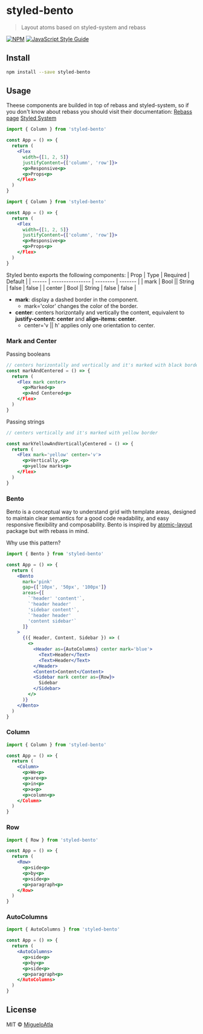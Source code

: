 # styled-bento

> Layout atoms based on styled-system and rebass

[![NPM](https://img.shields.io/npm/v/bento-ui.svg)](https://www.npmjs.com/package/styled-bento) [![JavaScript Style Guide](https://img.shields.io/badge/code_style-standard-brightgreen.svg)](https://standardjs.com)

## Install

```bash
npm install --save styled-bento
```
## Usage

Theese components are builded in top of rebass and styled-system, so if you don't know about rebass you should visit their documentation:
[Rebass page](https://rebassjs.org/)
[Styled System](https://styled-system.com/)

```jsx
import { Column } from 'styled-bento'

const App = () => {
  return (
    <Flex 
      width={[1, 2, 5]}
      justifyContent={['column', 'row']}>
      <p>Responsive<p>
      <p>Props<p>
    </Flex>
  )
}
```


```jsx
import { Column } from 'styled-bento'

const App = () => {
  return (
    <Flex 
      width={[1, 2, 5]}
      justifyContent={['column', 'row']}>
      <p>Responsive<p>
      <p>Props<p>
    </Flex>
  )
}
```

Styled bento exports the following components:
| Prop   | Type             | Required | Default |
| ------ | ---------------- | -------- | ------- |
| mark   | Bool \|\| String | false    | false   |
| center | Bool \|\| String | false    | false   |

* **mark**: display a dashed border in the component.
  - mark='color' changes the color of the border.
* **center**: centers horizontally and vertically the content, equivalent to **justify-content: center** and **align-items: center**.
  - center='v || h' applies only one orientation to center.

### Mark and Center
Passing booleans
```jsx
// centers horizontally and vertically and it's marked with black border
const markAndCentered = () => {
  return (
    <Flex mark center>
      <p>Marked<p>
      <p>And Centered<p>
    </Flex>
  )
}
```
Passing strings
```jsx
// centers vertically and it's marked with yellow border

const markYellowAndVerticallyCentered = () => {
  return (
    <Flex mark='yellow' center='v'>
      <p>Vertically,<p>
      <p>yellow marks<p>
    </Flex>
  )
}

```

### Bento
Bento is a conceptual way to understand grid with template areas, designed to maintain clear semantics for a good code readability, and easy responsive flexibility and composability.
Bento is inspired by [atomic-layout](https://redd.gitbook.io/atomic-layout/) package but with rebass in mind.

Why use this pattern?

```jsx
import { Bento } from 'styled-bento'

const App = () => {
  return (
    <Bento
      mark='pink'
      gap={['10px', '50px', '100px']}
      areas={[
        `'header' 'content'`,
        `'header header'
        'sidebar content'`,
        `'header header'
        'content sidebar'`
      ]}
    >
      {({ Header, Content, Sidebar }) => (
        <>
          <Header as={AutoColumns} center mark='blue'>
            <Text>Header</Text>
            <Text>Header</Text>
          </Header>
          <Content>Content</Content>
          <Sidebar mark center as={Row}>
            Sidebar
          </Sidebar>
        </>
      )}
    </Bento>
  )
}
```
### Column
```jsx
import { Column } from 'styled-bento'

const App = () => {
  return (
    <Column>
      <p>We<p>
      <p>are<p>
      <p>in<p>
      <p>a<p>
      <p>column<p>
    </Column>
  )
}
```
### Row
```jsx
import { Row } from 'styled-bento'

const App = () => {
  return (
    <Row>
      <p>side<p>
      <p>by<p>
      <p>side<p>
      <p>paragraph<p>
    </Row>
  )
}
```

### AutoColumns

```jsx
import { AutoColumns } from 'styled-bento'

const App = () => {
  return (
    <AutoColumns>
      <p>side<p>
      <p>by<p>
      <p>side<p>
      <p>paragraph<p>
    </AutoColumns>
  )
}
```

## License

MIT © [MigueloAtla](https://github.com/MigueloAtla)
